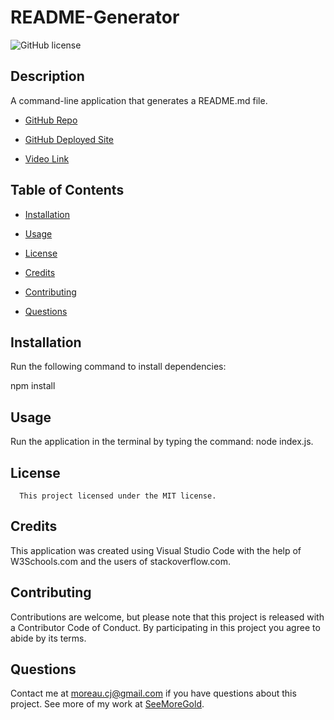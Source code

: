# README-Generator
![GitHub license](https://img.shields.io/badge/license-MIT-blue.svg)

## Description

A command-line application that generates a README.md file.

* [GitHub Repo](https://github.com/SeeMoreGold/README-Generator)

* [GitHub Deployed Site](https://seemoregold.github.io/README-Generator/)

* [Video Link](https://youtu.be/wdpdKnIb04w)



## Table of Contents

* [Installation](#installation)

* [Usage](#usage)

* [License](#license)


* [Credits](#credits)

* [Contributing](#contribute)

* [Questions](#questions)

## Installation

Run the following command to install dependencies:

npm install

## Usage

Run the application in the terminal by typing the command: node index.js.

## License
      
      This project licensed under the MIT license.

## Credits

This application was created using Visual Studio Code with the help of W3Schools.com and the users of stackoverflow.com.

## Contributing

Contributions are welcome, but please note that this project is released with a Contributor Code of Conduct. By participating in this project you agree to abide by its terms.

## Questions

Contact me at moreau.cj@gmail.com if you have questions about this project.
See more of my work at [SeeMoreGold](https://github.com/SeeMoreGold/).
